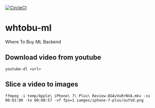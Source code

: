 [![CircleCI](https://circleci.com/gh/mimacom/whtobu-ml/tree/master.svg?style=svg)](https://circleci.com/gh/mimacom/whtobu-ml/tree/master)

# whtobu-ml
Where To Buy ML Backend

## Download video from youtube

``youtube-dl <url>``

## Slice a video to images

``ffmpeg -i temp/Apple\ iPhone\ 7\ Plus\ Review-8GAvVuRrNVA.mkv -ss 00:01:00 -to 00:08:57 -vf fps=1 iamges/iphone-7-plus/out%d.png``

